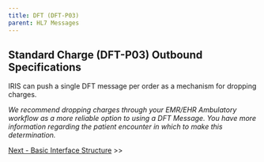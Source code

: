```yaml
---
title: DFT (DFT-P03)
parent: HL7 Messages
---
```


## Standard Charge (DFT-P03) Outbound Specifications
IRIS can push a single DFT message per order as a mechanism for dropping charges.

*We recommend dropping charges through your EMR/EHR Ambulatory workflow as a more reliable option to using a DFT Message. You have more information regarding the patient encounter in which to make this determination.*


[Next - Basic Interface Structure](/IntegrationDocumentation/docs/integration/DFT_Results/Basic_Interface_Structure_and_Description) >>